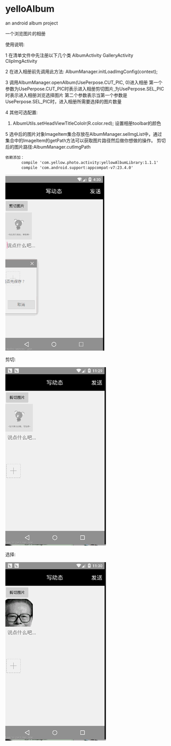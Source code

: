 # yelloAlbum
an android album project

一个浏览图片的相册 

使用说明:

1 在清单文件中先注册以下几个类
  AlbumActivity
  GalleryActivity
  ClipImgActivity

2 在进入相册前先调用此方法:
  AlbumManager.initLoadImgConfig(context);


3 调用AlbumManager.openAlbum(UsePerpose.CUT_PIC, 0)进入相册
   第一个参数为UsePerpose.CUT_PIC时表示进入相册剪切图片,为UsePerpose.SEL_PIC时表示进入相册浏览选择图片
   第二个参数表示当第一个参数是UsePerpose.SEL_PIC时，进入相册所需要选择的图片数量


4 其他可选配置:
  1) AlbumUtils.setHeadViewTitleCololr(R.color.red); 设置相册toolbar的颜色

5 选中后的图片对象ImageItem集合存放在AlbumManager.selImgList中，通过集合中的ImageItem的getPath方法可以获取图片路径然后做你想做的操作。
  剪切后的图片路径:AlbumManager.cutImgPath



    依赖添加：
           compile 'com.yellow.photo.activity:yellowAlbumLibrary:1.1.1'
           compile 'com.android.support:appcompat-v7:23.4.0'





![image](https://github.com/kid1943/yellowAlbum/blob/master/album.gif?raw=true)





剪切:

![image](https://github.com/kid1943/yellowAlbum/blob/master/album_cut.gif?raw=true)



选择:

![image](https://github.com/kid1943/yellowAlbum/blob/master/album_sel.gif?raw=true)



















